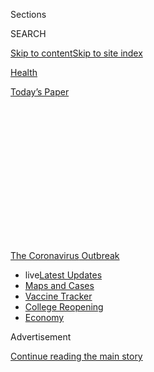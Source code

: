 <div id="app">

<div>

<div>

<div>

<div class="NYTAppHideMasthead css-1q2w90k e1suatyy0">

<div class="section css-ui9rw0 e1suatyy2">

<div class="css-eph4ug er09x8g0">

<div class="css-6n7j50">

</div>

<span class="css-1dv1kvn">Sections</span>

<div class="css-10488qs">

<span class="css-1dv1kvn">SEARCH</span>

</div>

[Skip to content](#site-content)[Skip to site
index](#site-index)

</div>

<div id="masthead-section-label" class="css-1wr3we4 eaxe0e00">

[Health](https://www.nytimes.com/section/health)

</div>

<div class="css-10698na e1huz5gh0">

</div>

</div>

<div id="masthead-bar-one" class="section hasLinks css-15hmgas e1csuq9d3">

<div class="css-uqyvli e1csuq9d0">

</div>

<div class="css-1uqjmks e1csuq9d1">

</div>

<div class="css-9e9ivx">

[](https://myaccount.nytimes.com/auth/login?response_type=cookie&client_id=vi)

</div>

<div class="css-1bvtpon e1csuq9d2">

[Today’s
Paper](https://www.nytimes.com/section/todayspaper)

</div>

</div>

</div>

</div>

<div data-aria-hidden="false">

<div id="site-content" data-role="main">

<div>

<div class="css-1aor85t" style="opacity:0.000000001;z-index:-1;visibility:hidden">

<div class="css-1hqnpie">

<div class="css-epjblv">

<span class="css-17xtcya">[Health](/section/health)</span><span class="css-x15j1o">|</span><span class="css-fwqvlz">The
Pandemic’s Big Mystery: How Deadly Is the
Coronavirus?</span>

</div>

<div class="css-k008qs">

<div class="css-1iwv8en">

<span class="css-18z7m18"></span>

<div>

</div>

</div>

<span class="css-1n6z4y">https://nyti.ms/2ZBdjfc</span>

<div class="css-1705lsu">

<div class="css-4xjgmj">

<div class="css-4skfbu" data-role="toolbar" data-aria-label="Social Media Share buttons, Save button, and Comments Panel with current comment count" data-testid="share-tools">

  - 
  - 
  - 
  - 
    
    <div class="css-6n7j50">
    
    </div>

  - 

</div>

</div>

</div>

</div>

</div>

</div>

<div id="NYT_TOP_BANNER_REGION" class="css-13pd83m">

<div>

<div id="styln-prism-menu-1592847958612" class="section interactive-content interactive-size-medium css-1edisqu">

<div class="css-17ih8de interactive-body">

<div id="scroll-container" class="css-1gj85ro">

[<span class="styln-title-wrap"><span class="css-1pje3qr">The
Coronavirus</span><span class="css-1pje3qr">
Outbreak</span></span>](https://www.nytimes.com/news-event/coronavirus?action=click&pgtype=Article&state=default&region=TOP_BANNER&context=storylines_menu)

  - <span class="css-kqxiym" data-emphasize="true">live</span>[Latest
    Updates](https://www.nytimes.com/2020/08/04/world/coronavirus-cases.html?action=click&pgtype=Article&state=default&region=TOP_BANNER&context=storylines_menu)
  - [Maps and
    Cases](https://www.nytimes.com/interactive/2020/us/coronavirus-us-cases.html?action=click&pgtype=Article&state=default&region=TOP_BANNER&context=storylines_menu)
  - [Vaccine
    Tracker](https://www.nytimes.com/interactive/2020/science/coronavirus-vaccine-tracker.html?action=click&pgtype=Article&state=default&region=TOP_BANNER&context=storylines_menu)
  - [College
    Reopening](https://www.nytimes.com/2020/08/02/us/covid-college-reopening.html?action=click&pgtype=Article&state=default&region=TOP_BANNER&context=storylines_menu)
  - [Economy](https://www.nytimes.com/live/2020/08/04/business/stock-market-today-coronavirus?action=click&pgtype=Article&state=default&region=TOP_BANNER&context=storylines_menu)

</div>

</div>

</div>

</div>

</div>

<div id="top-wrapper" class="css-1sy8kpn">

<div id="top-slug" class="css-l9onyx">

Advertisement

</div>

[Continue reading the main
story](#after-top)

<div class="ad top-wrapper" style="text-align:center;height:100%;display:block;min-height:250px">

<div id="top" class="place-ad" data-position="top" data-size-key="top">

</div>

</div>

<div id="after-top">

</div>

</div>

<div>

<div id="sponsor-wrapper" class="css-1hyfx7x">

<div id="sponsor-slug" class="css-19vbshk">

Supported by

</div>

[Continue reading the main
story](#after-sponsor)

<div id="sponsor" class="ad sponsor-wrapper" style="text-align:center;height:100%;display:block">

</div>

<div id="after-sponsor">

</div>

</div>

<div class="css-186x18t">

</div>

<div class="css-1vkm6nb ehdk2mb0">

# The Pandemic’s Big Mystery: How Deadly Is the Coronavirus?

</div>

Even with more than 500,000 dead worldwide, scientists are struggling to
learn how often the virus kills. Here’s
why.

<div class="css-79elbk" data-testid="photoviewer-wrapper">

<div class="css-z3e15g" data-testid="photoviewer-wrapper-hidden">

</div>

<div class="css-1a48zt4 ehw59r15" data-testid="photoviewer-children">

![<span class="css-16f3y1r e13ogyst0" data-aria-hidden="true">Gravediggers
at the Vila Formosa Cemetery buried victims of Covid-19 in São Paulo
last month. Despite the scale of the pandemic, researchers still are
uncertain how lethal the coronavirus
is. </span><span class="css-cnj6d5 e1z0qqy90" itemprop="copyrightHolder"><span class="css-1ly73wi e1tej78p0">Credit...</span><span><span>Victor
Moriyama for The New York
Times</span></span></span>](https://static01.nyt.com/images/2020/07/04/science/04virus-fatality/merlin_173454330_b2784934-b893-42fa-9f57-c4b66f881947-articleLarge.jpg?quality=75&auto=webp&disable=upscale)

</div>

</div>

<div class="css-18e8msd">

<div class="css-vp77d3 epjyd6m0">

<div class="css-hus3qt ey68jwv0" data-aria-hidden="true">

[![Donald G. McNeil
Jr.](https://static01.nyt.com/images/2018/06/13/multimedia/author-donald-g-mcneil-jr/author-donald-g-mcneil-jr-thumbLarge-v4.png
"Donald G. McNeil Jr.")](https://www.nytimes.com/by/donald-g-mcneil-jr)

</div>

<div class="css-1baulvz">

By [<span class="css-1baulvz last-byline" itemprop="name">Donald G.
McNeil Jr.</span>](https://www.nytimes.com/by/donald-g-mcneil-jr)

</div>

</div>

  - 
    
    <div class="css-ld3wwf e16638kd2">
    
    Published July 4, 2020Updated July 22,
    2020
    
    </div>

  - 
    
    <div class="css-4xjgmj">
    
    <div class="css-pvvomx" data-role="toolbar" data-aria-label="Social Media Share buttons, Save button, and Comments Panel with current comment count" data-testid="share-tools">
    
      - 
      - 
      - 
      - 
        
        <div class="css-6n7j50">
        
        </div>
    
      - 
    
    </div>
    
    </div>

</div>

<div class="css-mdjrty">

[Leer en
español](https://www.nytimes.com/es/2020/07/06/espanol/tasa-mortalidad-fatalidad-coronavirus.html "Read in Spanish")

</div>

</div>

<div class="section meteredContent css-1r7ky0e" name="articleBody" itemprop="articleBody">

<div class="css-1fanzo5 StoryBodyCompanionColumn">

<div class="css-53u6y8">

More than six months into the pandemic, the
[coronavirus](https://www.nytimes.com/2020/07/22/us/florida-mother-2-children-covid-19.html)
has
[infected](https://www.nytimes.com/2020/07/15/health/coronavirus-schools-reopening.html)
more than 11 million people worldwide,
[killing](https://www.nytimes.com/2020/07/13/us/arizona-coronavirus-mark-anthony-urquiza.html)
more than 525,000. But despite the increasing toll, scientists still do
not have a definitive answer to one of the most fundamental questions
about the virus: How deadly is it?

A firm estimate could help governments predict how many
[deaths](https://www.nytimes.com/2020/07/22/us/florida-mother-2-children-covid-19.html)
would ensue if the virus spread out of control. The figure, usually
called the infection fatality rate, could tell health officials what to
expect as the pandemic spreads to densely populated nations like Brazil,
Nigeria and India.

In even poorer countries, where lethal threats like measles and malaria
are constant and where hard budget choices are routine, the number could
help officials decide whether to spend more on oxygen concentrators or
ventilators, or on measles shots and mosquito nets.

The question became even more complex last month, when the Centers for
Disease Control and Prevention released data suggesting that for every
documented infection in the United States, [there were 10 other cases on
average that had gone
unrecorded](https://www.cdc.gov/coronavirus/2019-ncov/cases-updates/commercial-lab-surveys.html),
probably because they were very mild or asymptomatic.

</div>

</div>

<div class="css-1fanzo5 StoryBodyCompanionColumn">

<div class="css-53u6y8">

If there are many more asymptomatic infections than once thought, then
the virus may be less deadly than it has appeared. But even that
calculation is a difficult one.

On Thursday, after the World Health Organization held a two-day online
meeting of 1,300 scientists from around the world, the agency’s chief
scientist, Dr. Soumya Swaminathan, said the consensus for now was that
the I.F.R. is about 0.6 percent — which means that the risk of death is
less than 1 percent.

Although she did not note this, 0.6 percent of the world’s population is
47 million people, and 0.6 percent of the American population is 2
million people. The virus remains a major threat.

At present, countries have very different case fatality rates, or
C.F.R.’s, which measure deaths among patients known to have had
Covid-19. In most cases, that number is highest in countries that have
had the virus the longest.

According to [data gathered by The New York
Times](https://www.nytimes.com/interactive/2020/world/coronavirus-maps.html),
China had reported 90,294 cases as of Friday and 4,634 deaths, which is
a C.F.R. of 5 percent. The United States was very close to that mark. It
has had 2,811,447 cases and 129,403 deaths, about 4.6 percent.

</div>

</div>

<div class="css-1fanzo5 StoryBodyCompanionColumn">

<div class="css-53u6y8">

Those percentages are far higher rates than the [2.5 percent death rate
often ascribed to the 1918 flu
pandemic](https://wwwnc.cdc.gov/eid/article/12/1/05-0979_article).
Still, it is difficult to measure fatality rates during pandemics,
especially at the
beginning.

<div id="NYT_MAIN_CONTENT_1_REGION" class="css-9tf9ac">

<div>

<div id="styln-covid-updates-world" class="section interactive-content interactive-size-medium css-1ftcdic">

<div class="css-17ih8de interactive-body">

<div id="styln-briefing-block" data-asset-id="QXJ0aWNsZTpueXQ6Ly9hcnRpY2xlLzNhNGMwYWI5LWIwY2QtNWQwOS1hZTgwLTdjMGU3ZTA1OWQ2OA==">

<div class="briefing-block-header-section">

# [Latest Updates: Global Coronavirus Outbreak](https://www.nytimes.com/2020/08/04/world/coronavirus-cases.html?action=click&pgtype=Article&state=default&region=MAIN_CONTENT_1&context=storylines_live_updates)

<div class="briefing-block-ts">

Updated 2020-08-04T20:08:28.255Z

</div>

</div>

  - [Novavax sees encouraging results from two studies of its
    experimental
    vaccine.](https://www.nytimes.com/2020/08/04/world/coronavirus-cases.html?action=click&pgtype=Article&state=default&region=MAIN_CONTENT_1&context=storylines_live_updates#link-1228a480)
  - [Public and private schools in Maryland and elsewhere are divided
    over in-person
    instruction.](https://www.nytimes.com/2020/08/04/world/coronavirus-cases.html?action=click&pgtype=Article&state=default&region=MAIN_CONTENT_1&context=storylines_live_updates#link-4825b93)
  - [N.Y.C.’s health commissioner resigns after clashing with the mayor
    over the
    virus.](https://www.nytimes.com/2020/08/04/world/coronavirus-cases.html?action=click&pgtype=Article&state=default&region=MAIN_CONTENT_1&context=storylines_live_updates#link-4d1eafa8)

<div class="briefing-block-footer">

<div class="briefing-block-footer-meta">

[See more
updates](https://www.nytimes.com/2020/08/04/world/coronavirus-cases.html?action=click&pgtype=Article&state=default&region=MAIN_CONTENT_1&context=storylines_live_updates)

</div>

<div class="briefing-block-briefinglinks">

<span>More live coverage:</span>
[Markets](https://www.nytimes.com/live/2020/08/04/business/stock-market-today-coronavirus?action=click&pgtype=Article&state=default&region=MAIN_CONTENT_1&context=storylines_live_updates)

</div>

</div>

</div>

</div>

</div>

</div>

</div>

In the chaos that ensues when a new virus hits a city hard, thousands of
people may die and be buried without ever being tested, and certainly
without them all being autopsied.

It is never entirely clear how many died of the virus and how many died
of heart attacks, strokes or other ills. That has happened in both New
York City and in Wuhan, China, where the outbreak began.

Normally, once the chaos has subsided, more testing is done and more
mild cases are found — and because the denominator of the fraction
rises, fatality rates fall. But the results are not always consistent or
predictable.

Ten sizable countries, most of them in Western Europe, have tested
bigger percentages of their populations than has the United States,
according to [Worldometer](https://www.worldometers.info/coronavirus/),
which gathers statistics. They are Iceland, Denmark, Spain, Portugal,
Belgium, Ireland, Italy, Britain, Israel and New Zealand.

But their case fatality rates [vary
wildly](https://fivethirtyeight.com/features/coronavirus-case-counts-are-meaningless/?campaign_id=9&emc=edit_nn_20200605&instance_id=19111&nl=the-morning&regi_id=3423762&segment_id=30155&te=1&user_id=2f7d5ee538b6384a048aa9442c9b48c2):
Iceland’s is less than 1 percent, New Zealand’s and Israel’s are below 2
percent. Belgium, by comparison, is at 16 percent, and Italy and Britain
at 14 percent.

Both figures — the infection fatality rate and the case fatality rate —
can differ quite a bit by country.

</div>

</div>

<div class="css-1fanzo5 StoryBodyCompanionColumn">

<div class="css-53u6y8">

So far, in most countries, about 20 percent of all confirmed Covid-19
patients become ill enough to need supplemental oxygen or even more
advanced hospital care, said Dr. Janet Diaz, head of clinical care for
the W.H.O.’s emergencies program.

Whether those patients survive depends on a host of factors, including
age, underlying illnesses and the level of medical care available.

Death rates are expected to be lower in countries with younger
populations and less obesity, which are often the poorest countries.
Conversely, the figures should be higher in countries that lack oxygen
tanks, ventilators and dialysis machines, and where many people live far
from hospitals. Those are also often the poorest countries.

</div>

</div>

<div class="css-79elbk" data-testid="photoviewer-wrapper">

<div class="css-z3e15g" data-testid="photoviewer-wrapper-hidden">

</div>

<div class="css-1a48zt4 ehw59r15" data-testid="photoviewer-children">

![<span class="css-16f3y1r e13ogyst0" data-aria-hidden="true">The World
Health Organization held a press conference organized by the Geneva
Association of United Nations Correspondents amid the Covid-19 pandemic
on
Friday.</span><span class="css-cnj6d5 e1z0qqy90" itemprop="copyrightHolder"><span class="css-1ly73wi e1tej78p0">Credit...</span><span>Fabrice
Coffrini/EPA, via
Shutterstock</span></span>](https://static01.nyt.com/images/2020/07/04/science/04virus-fatality2/merlin_174192792_d189f060-40b4-48dd-9e3a-c4e166f91e08-articleLarge.jpg?quality=75&auto=webp&disable=upscale)

</div>

</div>

<div class="css-1fanzo5 StoryBodyCompanionColumn">

<div class="css-53u6y8">

The W.H.O. and various charities are [scrambling to purchase oxygen
equipment](https://www.nytimes.com/2020/06/23/health/coronavirus-oxygen-africa.html)
for poor and middle-income nations in which the coronavirus is
spreading.

And now, new factors are being introduced into the equation. For
example, new evidence that people with Type A blood [are more likely to
fall deathly
ill](https://www.nytimes.com/2020/06/03/health/coronavirus-blood-type-genetics.html)
could change risk calculations. Type A blood [is relatively
rare](https://en.wikipedia.org/wiki/Blood_type_distribution_by_country)
in West Africa and South Asia, and very rare among the Indigenous
peoples of South America.

Before this week’s meeting, the W.H.O. had no official I.F.R. estimate,
Oliver Morgan, the agency’s director of health emergency information and
risk assessment, said in an interview in early June.

</div>

</div>

<div class="css-1fanzo5 StoryBodyCompanionColumn">

<div class="css-53u6y8">

Instead, it had relied on a mix of data sent in by member countries and
by academic groups, and on a meta-analysis done in May by scientists at
the University of Wollongong and James Cook University in Australia.

Those researchers looked at 267 studies in more than a dozen countries,
and then chose the 25 they considered the most accurate, weighting them
for accuracy and averaged the data. They concluded that the global
I.F.R. was 0.64
percent.

<div id="NYT_MAIN_CONTENT_3_REGION" class="css-9tf9ac">

<div>

<div id="styln-prism-freeform-1594220623585" class="section interactive-content interactive-size-medium css-1ftcdic">

<div class="css-17ih8de interactive-body">

<div id="prism-freeform-block-85410" class="css-19mumt8" data-role="complementary" data-storyline="The Coronavirus Outbreak" data-truncated="true" tabindex="0">

<div class="css-a8d9oz">

<div class="css-eb027h">

[](https://www.nytimes.com/news-event/coronavirus?action=click&pgtype=Article&state=default&region=MAIN_CONTENT_3&context=storylines_faq)

### The Coronavirus Outbreak ›

#### Frequently Asked Questions

Updated August 4, 2020

  - #### I have antibodies. Am I now immune?
    
      - As of right now,[that seems likely, for at least several
        months.](https://www.nytimes.com/2020/07/22/health/covid-antibodies-herd-immunity.html?action=click&pgtype=Article&state=default&region=MAIN_CONTENT_3&context=storylines_faq)
        There have been frightening accounts of people suffering what
        seems to be a second bout of Covid-19. But experts say these
        patients may have a drawn-out course of infection, with the
        virus taking a slow toll weeks to months after initial exposure.
        People infected with the coronavirus typically
        [produce](https://www.nature.com/articles/s41586-020-2456-9)
        immune molecules called antibodies, which are [protective
        proteins made in response to an
        infection](https://www.nytimes.com/2020/05/07/health/coronavirus-antibody-prevalence.html?action=click&pgtype=Article&state=default&region=MAIN_CONTENT_3&context=storylines_faq)[.
        These antibodies
        may](https://www.nytimes.com/2020/05/07/health/coronavirus-antibody-prevalence.html?action=click&pgtype=Article&state=default&region=MAIN_CONTENT_3&context=storylines_faq)
        last in the body [only two to three
        months](https://www.nature.com/articles/s41591-020-0965-6),
        which may seem worrisome, but that’s perfectly normal after an
        acute infection subsides, said Dr. Michael Mina, an immunologist
        at Harvard University. It may be possible to get the coronavirus
        again, but it’s highly unlikely that it would be possible in a
        short window of time from initial infection or make people
        sicker the second time.

  - #### I’m a small-business owner. Can I get relief?
    
      - The [stimulus bills enacted in
        March](https://www.nytimes.com/article/small-business-loans-stimulus-grants-freelancers-coronavirus.html?action=click&pgtype=Article&state=default&region=MAIN_CONTENT_3&context=storylines_faq)
        offer help for the millions of American small businesses. Those
        eligible for aid are businesses and nonprofit organizations with
        fewer than 500 workers, including sole proprietorships,
        independent contractors and freelancers. Some larger companies
        in some industries are also eligible. The help being offered,
        which is being managed by the Small Business Administration,
        includes the Paycheck Protection Program and the Economic Injury
        Disaster Loan program. But lots of folks have [not yet seen
        payouts.](https://www.nytimes.com/interactive/2020/05/07/business/small-business-loans-coronavirus.html?action=click&pgtype=Article&state=default&region=MAIN_CONTENT_3&context=storylines_faq)
        Even those who have received help are confused: The rules are
        draconian, and some are stuck sitting on [money they don’t know
        how to
        use.](https://www.nytimes.com/2020/05/02/business/economy/loans-coronavirus-small-business.html?action=click&pgtype=Article&state=default&region=MAIN_CONTENT_3&context=storylines_faq)
        Many small-business owners are getting less than they expected
        or [not hearing anything at
        all.](https://www.nytimes.com/2020/06/10/business/Small-business-loans-ppp.html?action=click&pgtype=Article&state=default&region=MAIN_CONTENT_3&context=storylines_faq)

  - #### What are my rights if I am worried about going back to work?
    
      - Employers have to provide [a safe
        workplace](https://www.osha.gov/SLTC/covid-19/standards.html)
        with policies that protect everyone equally. [And if one of your
        co-workers tests positive for the coronavirus, the
        C.D.C.](https://www.nytimes.com/article/coronavirus-money-unemployment.html?action=click&pgtype=Article&state=default&region=MAIN_CONTENT_3&context=storylines_faq)
        has said that [employers should tell their
        employees](https://www.cdc.gov/coronavirus/2019-ncov/community/guidance-business-response.html)
        -- without giving you the sick employee’s name -- that they may
        have been exposed to the virus.

  - #### Should I refinance my mortgage?
    
      - [It could be a good
        idea,](https://www.nytimes.com/article/coronavirus-money-unemployment.html?action=click&pgtype=Article&state=default&region=MAIN_CONTENT_3&context=storylines_faq)
        because mortgage rates have [never been
        lower.](https://www.nytimes.com/2020/07/16/business/mortgage-rates-below-3-percent.html?action=click&pgtype=Article&state=default&region=MAIN_CONTENT_3&context=storylines_faq)
        Refinancing requests have pushed mortgage applications to some
        of the highest levels since 2008, so be prepared to get in line.
        But defaults are also up, so if you’re thinking about buying a
        home, be aware that some lenders have tightened their standards.

  - #### What is school going to look like in September?
    
      - It is unlikely that many schools will return to a normal
        schedule this fall, requiring the grind of [online
        learning](https://www.nytimes.com/2020/06/05/us/coronavirus-education-lost-learning.html?action=click&pgtype=Article&state=default&region=MAIN_CONTENT_3&context=storylines_faq),
        [makeshift child
        care](https://www.nytimes.com/2020/05/29/us/coronavirus-child-care-centers.html?action=click&pgtype=Article&state=default&region=MAIN_CONTENT_3&context=storylines_faq)
        and [stunted
        workdays](https://www.nytimes.com/2020/06/03/business/economy/coronavirus-working-women.html?action=click&pgtype=Article&state=default&region=MAIN_CONTENT_3&context=storylines_faq)
        to continue. California’s two largest public school districts —
        Los Angeles and San Diego — said on July 13, that [instruction
        will be remote-only in the
        fall](https://www.nytimes.com/2020/07/13/us/lausd-san-diego-school-reopening.html?action=click&pgtype=Article&state=default&region=MAIN_CONTENT_3&context=storylines_faq),
        citing concerns that surging coronavirus infections in their
        areas pose too dire a risk for students and teachers. Together,
        the two districts enroll some 825,000 students. They are the
        largest in the country so far to abandon plans for even a
        partial physical return to classrooms when they reopen in
        August. For other districts, the solution won’t be an
        all-or-nothing approach. [Many
        systems](https://bioethics.jhu.edu/research-and-outreach/projects/eschool-initiative/school-policy-tracker/),
        including the nation’s largest, New York City, are devising
        [hybrid
        plans](https://www.nytimes.com/2020/06/26/us/coronavirus-schools-reopen-fall.html?action=click&pgtype=Article&state=default&region=MAIN_CONTENT_3&context=storylines_faq)
        that involve spending some days in classrooms and other days
        online. There’s no national policy on this yet, so check with
        your municipal school system regularly to see what is happening
        in your
community.

<div id="styln-survey-component-85410" class="styln-survey-component" data-surveyname="faq" data-surveystoryline="coronavirus">

</div>

</div>

<div class="css-6mllg9">

</div>

<div class="css-pmm6ed">

<span class="css-5gimkt"></span>

</div>

</div>

</div>

</div>

</div>

</div>

</div>

The C.D.C. relies on a “symptomatic case fatality ratio” that “is not
necessarily equivalent to the number of reported deaths per reported
cases.” The best estimate for the United States is 0.4 percent,
according to [a set of planning
scenarios](https://www.cdc.gov/coronavirus/2019-ncov/hcp/planning-scenarios.html)
released in late May.

The agency did not respond to requests to explain how it arrived at that
figure, or why it was so much lower than the W.H.O.’s estimate. By
comparison, 0.4 percent of the United States population is 1.3 million
people.

The 25 studies that the Australian researchers considered the most
accurate relied on very different methodologies. One report, for
example, was based on diagnostic PCR tests of all passengers and crew
aboard the Diamond Princess, the cruise ship that docked in Japan after
it was overcome by the coronavirus. Another study drew data from an
antibody survey of 38,000 Spaniards, while another included only 1,104
Swedes.

The current W.H.O. estimate is based on later, larger studies of how
many people have antibodies in their blood; future studies may further
refine the figure, Dr. Swaminathan said.

But there is “a lot of uncertainty” about how many silent and untested
carriers there are, Dr. Morgan of the W.H.O. said.

</div>

</div>

<div class="css-1fanzo5 StoryBodyCompanionColumn">

<div class="css-53u6y8">

To arrive at the C.D.C.’s new estimate, researchers tested samples from
11,933 people for antibodies to the coronavirus in six regions in the
United States. New York City reported 53,803 cases by April 1, but the
actual number of infections was 12 times higher — nearly 642,000, the
agency estimated.

New York City’s prevalence of 7 percent in the C.D.C. study was well
below the 21 percent estimated in [a state
survey](https://www.sciencedirect.com/science/article/pii/S1047279720302015)
in April. But that number was based on people recruited at supermarkets,
and so the results may have been biased toward people out shopping
during a pandemic — often the young, who have been less affected.

The global fatality rates could still change. With one or two
exceptions, like
[Iran](https://www.nytimes.com/2020/05/18/world/middleeast/iran-coronavirus-surge.html)
and
[Ecuador](https://www.nytimes.com/2020/04/23/world/americas/ecuador-deaths-coronavirus.html),
the pandemic first struck wealthier countries in Asia, Western Europe
and North America where advanced medical care was available.

Now it is spreading widely in India, Brazil, Mexico, Nigeria and other
countries where millions are crowded into slums, lockdowns have been
relatively brief and hospitals have few resources.

But the death rates may also shift in wealthier northern countries as
winter approaches. Most of the spread of the virus in Europe and North
America has taken place during mild or warm weather in the spring and
summer.

Many experts fear that infections and deaths will shoot up in the fall
as colder weather forces people indoors, where they are more likely to
infect one another. Discipline about wearing masks and avoiding
breathing on one another will be even more important then.

In each of the eight influenza pandemics to hit the United States since
1763, a relatively mild first wave — no matter what time of year it
arrived — was followed by a larger, much more lethal wave a few months
later, noted Michael T. Osterholm, director of the Center for Infectious
Disease Research and Policy at the University of Minnesota.

</div>

</div>

<div class="css-1fanzo5 StoryBodyCompanionColumn">

<div class="css-53u6y8">

More than a third of all the people killed by the Spanish flu, which
lasted from March 1918 to late 1920, died in the short stretch between
September and December 1918 — about six months after a first, relatively
mild version of what may have been the same virus broke out in western
Kansas.

“We will go much higher in the next 12 to 18 months,” Dr. Osterholm
said. Because this is a coronavirus, not influenza, it may not follow
the same pattern, but it is “a much more efficient transmitter than
influenza.”

</div>

</div>

<div>

</div>

</div>

<div>

</div>

<div>

</div>

<div>

</div>

<div>

<div id="bottom-wrapper" class="css-1ede5it">

<div id="bottom-slug" class="css-l9onyx">

Advertisement

</div>

[Continue reading the main
story](#after-bottom)

<div id="bottom" class="ad bottom-wrapper" style="text-align:center;height:100%;display:block;min-height:90px">

</div>

<div id="after-bottom">

</div>

</div>

</div>

</div>

</div>

## Site Index

<div>

</div>

## Site Information Navigation

  - [© <span>2020</span> <span>The New York Times
    Company</span>](https://help.nytimes.com/hc/en-us/articles/115014792127-Copyright-notice)

<!-- end list -->

  - [NYTCo](https://www.nytco.com/)
  - [Contact
    Us](https://help.nytimes.com/hc/en-us/articles/115015385887-Contact-Us)
  - [Work with us](https://www.nytco.com/careers/)
  - [Advertise](https://nytmediakit.com/)
  - [T Brand Studio](http://www.tbrandstudio.com/)
  - [Your Ad
    Choices](https://www.nytimes.com/privacy/cookie-policy#how-do-i-manage-trackers)
  - [Privacy](https://www.nytimes.com/privacy)
  - [Terms of
    Service](https://help.nytimes.com/hc/en-us/articles/115014893428-Terms-of-service)
  - [Terms of
    Sale](https://help.nytimes.com/hc/en-us/articles/115014893968-Terms-of-sale)
  - [Site
    Map](https://spiderbites.nytimes.com)
  - [Help](https://help.nytimes.com/hc/en-us)
  - [Subscriptions](https://www.nytimes.com/subscription?campaignId=37WXW)

</div>

</div>

</div>

</div>
